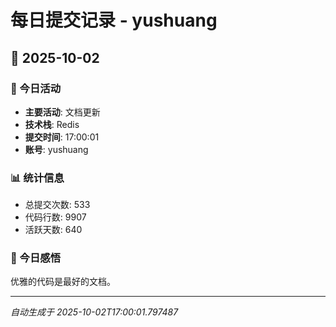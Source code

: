# 每日提交记录 - yushuang

## 📅 2025-10-02

### 🎯 今日活动
- **主要活动**: 文档更新
- **技术栈**: Redis
- **提交时间**: 17:00:01
- **账号**: yushuang

### 📊 统计信息
- 总提交次数: 533
- 代码行数: 9907
- 活跃天数: 640

### 💭 今日感悟
优雅的代码是最好的文档。

---
*自动生成于 2025-10-02T17:00:01.797487*
